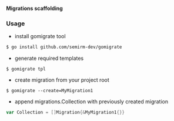#### Migrations scaffolding

### Usage

* install gomigrate tool
```sh
$ go install github.com/semirm-dev/gomigrate
```

* generate required templates 
```
$ gomigrate tpl
```

* create migration from your project root
```
$ gomigrate --create=MyMigration1
```

* append migrations.Collection with previously created migration
```go
var Collection = []Migration{&MyMigration1{}}
```
